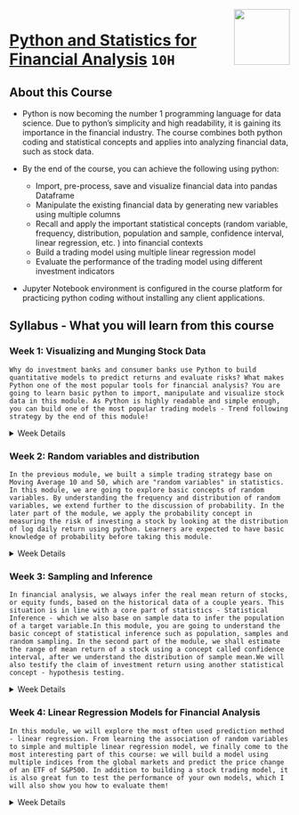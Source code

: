 <img align="right" width="100" height="100" src="https://github.com/cs-MohamedAyman/Coursera-Specializations/blob/master/organizations-logos/the%20hong%20kong%20university%20of%20science%20and%20technology.jpg">

# [Python and Statistics for Financial Analysis](https://www.coursera.org/learn/python-statistics-financial-analysis) `10H`

## About this Course

- Python is now becoming the number 1 programming language for data science. Due to python’s simplicity and high readability, it is gaining its importance in the financial industry.  The course combines both python coding and statistical concepts and applies into analyzing financial data, such as stock data.

- By the end of the course, you can achieve the following using python:
  - Import, pre-process, save and visualize financial data into pandas Dataframe
  - Manipulate the existing financial data by generating new variables using multiple columns
  - Recall and apply the important statistical concepts (random variable, frequency, distribution, population and sample, confidence interval, linear regression, etc. ) into financial contexts
  - Build a trading model using multiple linear regression model 
  - Evaluate the performance of the trading model using different investment indicators

- Jupyter Notebook environment is configured in the course platform for practicing python coding without installing any client applications.

## Syllabus - What you will learn from this course

### Week 1: Visualizing and Munging Stock Data
```Why do investment banks and consumer banks use Python to build quantitative models to predict returns and evaluate risks? What makes Python one of the most popular tools for financial analysis? You are going to learn basic python to import, manipulate and visualize stock data in this module. As Python is highly readable and simple enough, you can build one of the most popular trading models - Trend following strategy by the end of this module!```

<details>
      <summary>Week Details</summary>
<br>

- Orientation
  - Video: Course overview
  - Reading: Grading Criteria
  - Reading: Getting started with Jupyter Notebook
- Introduction
  - Video: 1.0 Module Introduction
  - Video: 1.1 Packages for Data Analysis
- Importing Data
  - Video: 1.2 Importing data
  - Lab: Importing data from CSV files into Jupyter Notebook
  - Reading: pd.read_csv or pd.DataFrame.from_csv
- Basics of DataFrame
  - Video: 1.3 Basics of Dataframe
  - Lab: Basics of DataFrame
- Generate new variables in Dataframe
  - Video: 1.4 Generate new variables in Dataframe
  - Lab: Create features and columns in DataFrame
- Building a simple trading strategy!
  - Video: 1.5 Trading Strategy
  - Lab: Build a simple trading strategy
- Quiz
  - Quiz: Quiz 1
</details>

### Week 2: Random variables and distribution
```In the previous module, we built a simple trading strategy base on Moving Average 10 and 50, which are "random variables" in statistics. In this module, we are going to explore basic concepts of random variables. By understanding the frequency and distribution of random variables, we extend further to the discussion of probability. In the later part of the module, we apply the probability concept in measuring the risk of investing a stock by looking at the distribution of log daily return using python. Learners are expected to have basic knowledge of probability before taking this module.```

<details>
      <summary>Week Details</summary>
<br>

- Introduction
  - Video: 2.0 Module Introduction
- Outcomes and Random Variables
  - Video: 2.1 Outcomes and Random Variables
  - Lab: Outcomes and Random Variables
- Frequency and Distribution
  - Video: 2.2 Frequency and Distributions
  - Lab: Frequency and Distributions
- Models of Stock Return
  - Video: 2.3 Models of Distribution
  - Lab: Models of stock return
- Quiz
  - Quiz: Quiz 2
</details>

### Week 3: Sampling and Inference
```In financial analysis, we always infer the real mean return of stocks, or equity funds, based on the historical data of a couple years. This situation is in line with a core part of statistics - Statistical Inference - which we also base on sample data to infer the population of a target variable.In this module, you are going to understand the basic concept of statistical inference such as population, samples and random sampling. In the second part of the module, we shall estimate the range of mean return of a stock using a concept called confidence interval, after we understand the distribution of sample mean.We will also testify the claim of investment return using another statistical concept - hypothesis testing.```

<details>
      <summary>Week Details</summary>
<br>

- Introduction
  - Video: 3.0 Introduction
- Population and Sample
  - Video: 3.1 Population and Sample
  - Lab: Population and Sample
- Variation of Sample - Understand Distribution of Sample Mean
  - Video: 3.2 Variation of Sample
  - Lab: Variation of Sample
- Confidence Interval - Estimate the average stock return
  - Video: 3.3 Confidence Interval
  - Lab: Confidence Interval
- Hypothesis Testing - Validate the claim of average stock return
  - Video: 3.4 Hypothesis Testing
  - Lab: Hypothesis Testing
  - Reading: P-value
- Quiz
  - Quiz: Quiz 3
</details>

### Week 4: Linear Regression Models for Financial Analysis
```In this module, we will explore the most often used prediction method - linear regression. From learning the association of random variables to simple and multiple linear regression model, we finally come to the most interesting part of this course: we will build a model using multiple indices from the global markets and predict the price change of an ETF of S&P500. In addition to building a stock trading model, it is also great fun to test the performance of your own models, which I will also show you how to evaluate them!```

<details>
      <summary>Week Details</summary>
<br>

- Introduction
  - Video: 4.0 Introduction
- Association of random variables
  - Video: 4.1 Association of random variables
  - Lab: Association between two random variables
- Simple Linear Regression
  - Video: 4.2 Simple linear regression model
  - Lab: Simple linear regression model
- Diagnostics of Models
  - Video: 4.3 Diagnostic of linear regression model
  - Lab: Diagnostic of linear regression model
- Multiple Linear Regression - Generate a signal based trading strategy
  - Video: 4.4 Multiple linear regression model
  - Lab: Build the trading model by yourself!
- Evaluate the strategy
  - Video: 4.5 Evaluate the strategy
  - Lab: New Ungraded Lab
- Quiz
  - Quiz: Quiz 4
- Farewell
  - Reading: Please rate this course!
  - Practice Quiz: Post-course survey
</details>
